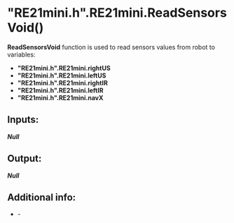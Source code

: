 <h1> "RE21mini.h".RE21mini.ReadSensorsVoid()  </h1>
  
<strong>ReadSensorsVoid</strong> function is used to read sensors values from robot to variables:  
<ul>
  <li><strong>"RE21mini.h".RE21mini.rightUS</strong></li> 
  <li><strong>"RE21mini.h".RE21mini.leftUS</strong></li>
  <li><strong>"RE21mini.h".RE21mini.rightIR</strong></li>
  <li><strong>"RE21mini.h".RE21mini.leftIR</strong></li>
  <li><strong>"RE21mini.h".RE21mini.navX</strong></li>
</ul>

<h2><strong> Inputs: </strong></h2>  
<strong><em>Null</em></strong>
  
<h2><strong> Output: </strong></h2>
<strong><em>Null</em></strong>

<h2><strong> Additional info: </strong></h2>
<ul>
<li>-</li>
</ul>
